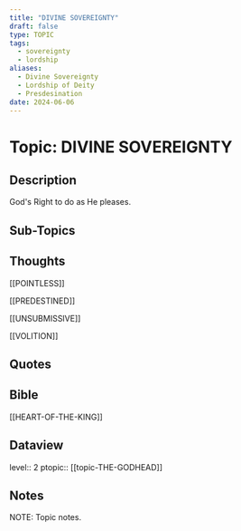 ```yaml
---
title: "DIVINE SOVEREIGNTY"
draft: false
type: TOPIC
tags:
  - sovereignty
  - lordship
aliases:
  - Divine Sovereignty
  - Lordship of Deity
  - Presdesination
date: 2024-06-06
---
```

# Topic: DIVINE SOVEREIGNTY
## Description
God's Right to do as He pleases.

## Sub-Topics


## Thoughts
[[POINTLESS]]

[[PREDESTINED]]

[[UNSUBMISSIVE]]

[[VOLITION]]

## Quotes

## Bible
[[HEART-OF-THE-KING]]

## Dataview
level:: 2
ptopic:: [[topic-THE-GODHEAD]]

## Notes
NOTE: Topic notes.